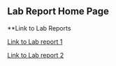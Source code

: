 ## Lab Report Home Page

**Link to Lab Reports

[Link to Lab report 1](Labrep1.md)

[Link to Lab report 2](Labrep2.html)
